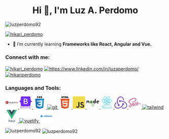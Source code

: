 <h1 align="center">Hi 👋, I'm Luz A. Perdomo</h1>
<p align="left"> <img src="https://komarev.com/ghpvc/?username=luzperdomo92&label=Profile%20views&color=0e75b6&style=flat" alt="luzperdomo92" /> </p>

<p align="left"> <a href="https://twitter.com/hikari_perdomo" target="blank"><img src="https://img.shields.io/twitter/follow/hikari_perdomo?logo=twitter&style=for-the-badge" alt="hikari_perdomo" /></a> </p>

- 🌱 I’m currently learning **Frameworks like React, Angular and Vue.**

<h3 align="left">Connect with me:</h3>
<p align="left">
<a href="https://twitter.com/hikari_perdomo" target="blank"><img align="center" src="https://cdn.jsdelivr.net/npm/simple-icons@3.0.1/icons/twitter.svg" alt="hikari_perdomo" height="30" width="40" /></a>
<a href="https://linkedin.com/in/https://www.linkedin.com/in/luzaperdomo/" target="blank"><img align="center" src="https://cdn.jsdelivr.net/npm/simple-icons@3.0.1/icons/linkedin.svg" alt="https://www.linkedin.com/in/luzaperdomo/" height="30" width="40" /></a>
<a href="https://instagram.com/hikariperdomo" target="blank"><img align="center" src="https://cdn.jsdelivr.net/npm/simple-icons@3.0.1/icons/instagram.svg" alt="hikariperdomo" height="30" width="40" /></a>
</p>

<h3 align="left">Languages and Tools:</h3>
<p align="left"> <a href="https://angular.io" target="_blank"> <img src="https://raw.githubusercontent.com/devicons/devicon/master/icons/angularjs/angularjs-original-wordmark.svg" alt="angularjs" width="40" height="40"/> </a> <a href="https://getbootstrap.com" target="_blank"> <img src="https://raw.githubusercontent.com/devicons/devicon/master/icons/bootstrap/bootstrap-plain-wordmark.svg" alt="bootstrap" width="40" height="40"/> </a> <a href="https://www.w3schools.com/css/" target="_blank"> <img src="https://raw.githubusercontent.com/devicons/devicon/master/icons/css3/css3-original-wordmark.svg" alt="css3" width="40" height="40"/> </a> <a href="https://git-scm.com/" target="_blank"> <img src="https://www.vectorlogo.zone/logos/git-scm/git-scm-icon.svg" alt="git" width="40" height="40"/> </a> <a href="https://www.w3.org/html/" target="_blank"> <img src="https://raw.githubusercontent.com/devicons/devicon/master/icons/html5/html5-original-wordmark.svg" alt="html5" width="40" height="40"/> </a> <a href="https://developer.mozilla.org/en-US/docs/Web/JavaScript" target="_blank"> <img src="https://raw.githubusercontent.com/devicons/devicon/master/icons/javascript/javascript-original.svg" alt="javascript" width="40" height="40"/> </a> <a href="https://nodejs.org" target="_blank"> <img src="https://raw.githubusercontent.com/devicons/devicon/master/icons/nodejs/nodejs-original-wordmark.svg" alt="nodejs" width="40" height="40"/> </a> <a href="https://reactjs.org/" target="_blank"> <img src="https://raw.githubusercontent.com/devicons/devicon/master/icons/react/react-original-wordmark.svg" alt="react" width="40" height="40"/> </a> <a href="https://redux.js.org" target="_blank"> <img src="https://raw.githubusercontent.com/devicons/devicon/master/icons/redux/redux-original.svg" alt="redux" width="40" height="40"/> </a> <a href="https://sass-lang.com" target="_blank"> <img src="https://raw.githubusercontent.com/devicons/devicon/master/icons/sass/sass-original.svg" alt="sass" width="40" height="40"/> </a> <a href="https://tailwindcss.com/" target="_blank"> <img src="https://www.vectorlogo.zone/logos/tailwindcss/tailwindcss-icon.svg" alt="tailwind" width="40" height="40"/> </a> <a href="https://vuejs.org/" target="_blank"> <img src="https://raw.githubusercontent.com/devicons/devicon/master/icons/vuejs/vuejs-original-wordmark.svg" alt="vuejs" width="40" height="40"/> </a> <a href="https://vuetifyjs.com/en/" target="_blank"> <img src="https://bestofjs.org/logos/vuetify.svg" alt="vuetify" width="40" height="40"/> </a> <a href="https://webpack.js.org" target="_blank"> <img src="https://raw.githubusercontent.com/devicons/devicon/d00d0969292a6569d45b06d3f350f463a0107b0d/icons/webpack/webpack-original-wordmark.svg" alt="webpack" width="40" height="40"/> </a> </p>

<p><img align="left" src="https://github-readme-stats.vercel.app/api/top-langs?username=luzperdomo92&show_icons=true&locale=en&layout=compact" alt="luzperdomo92" /></p>

<p>&nbsp;<img align="center" src="https://github-readme-stats.vercel.app/api?username=luzperdomo92&show_icons=true&locale=en" alt="luzperdomo92" /></p>
